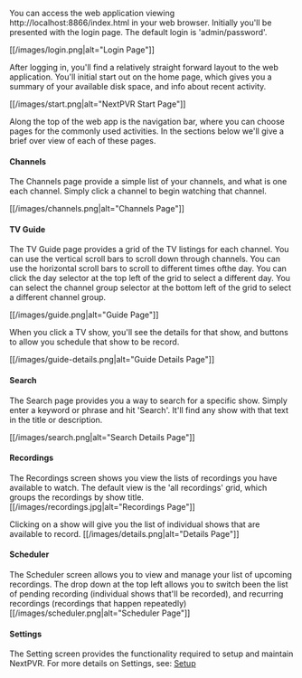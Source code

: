 You can access the web application viewing http://localhost:8866/index.html in your web browser. Initially you'll be presented with the login page. The default login is 'admin/password'.

[[/images/login.png|alt="Login Page"]]

After logging in, you'll find a relatively straight forward layout to the web application. You'll initial start out on the home page, which gives you a summary of your available disk space, and info about recent activity.

[[/images/start.png|alt="NextPVR Start Page"]]

Along the top of the web app is the navigation bar, where you can choose pages for the commonly used activities. In the sections below we'll give a brief over view of each of these pages.

#### Channels
The Channels page provide a simple list of your channels, and what is one each channel. Simply click a channel to begin watching that channel. 

[[/images/channels.png|alt="Channels Page"]]

#### TV Guide
The TV Guide page provides a grid of the TV listings for each channel. You can use the vertical scroll bars to scroll down through channels. You can use the horizontal scroll bars to scroll to different times ofthe day. You can click the day selector at the top left of the grid to select a different day. You can select the channel group selector at the bottom left of the grid to select a different channel group. 

[[/images/guide.png|alt="Guide Page"]]

When you click a TV show, you'll see the details for that show, and buttons to allow you schedule that show to be record. 

[[/images/guide-details.png|alt="Guide Details Page"]]

#### Search
The Search page provides you a way to search for a specific show. Simply enter a keyword or phrase and hit 'Search'. It'll find any show with that text in the title or description.

[[/images/search.png|alt="Search Details Page"]]

#### Recordings
The Recordings screen shows you view the lists of recordings you have available to watch. The default view is the 'all recordings' grid, which groups the recordings by show title. 
[[/images/recordings.jpg|alt="Recordings Page"]]

Clicking on a show will give you the list of individual shows that are available to record. 
[[/images/details.png|alt="Details Page"]]

#### Scheduler 
The Scheduler screen allows you to view and manage your list of upcoming recordings. The drop down at the top left allows you to switch been the list of pending recording (individual shows that'll be recorded), and recurring recordings (recordings that happen repeatedly)
[[/images/scheduler.png|alt="Scheduler Page"]]

#### Settings
The Setting screen provides the functionality required to setup and maintain NextPVR. For more details on Settings, see:
[Setup](Setup-Main)